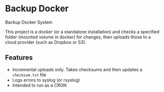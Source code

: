 # Backup Docker
Backup Docker System

This project is a docker (or a standalone installation) and checks a specified folder (mounted volume in docker) for changes, then uploads those to a cloud provider (such as Dropbox or S3).

## Features
- Incremental uploads only.  Takes checksums and then updates a `checksum.txt` file
- Logs errors to syslog (or rsyslog)
- Intended to run as a CRON

